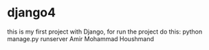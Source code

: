 # django4
this is my first project with Django,
for run the project do this:
python manage.py runserver
Amir Mohammad Houshmand
